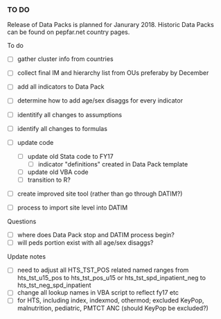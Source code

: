 
### TO DO

Release of Data Packs is planned for Janurary 2018. Historic Data Packs can be found on pepfar.net country pages.

To do
- [ ] gather cluster info from countries
- [ ] collect final IM and hierarchy list from OUs preferaby by December
- [ ] add all indicators to Data Pack
- [ ] determine how to add age/sex disaggs for every indicator
- [ ] identitify all changes to assumptions
- [ ] identify all changes to formulas
- [ ] update code
  - [ ] update old Stata code to FY17
    - [ ] indicator "definitions" created in Data Pack template
  - [ ] update old VBA code
  - [ ] transition to R?
- [ ] create improved site tool (rather than go through DATIM?)
- [ ] process to import site level into DATIM


Questions
- [ ] where does Data Pack stop and DATIM process begin?
- [ ] will peds portion exist with all age/sex disaggs?

Update notes
- [ ] need to adjust all HTS_TST_POS related named ranges from hts_tst_u15_pos to hts_tst_pos_u15 or hts_tst_spd_inpatient_neg to hts_tst_neg_spd_inpatient
- [ ] change all lookup names in VBA script to reflect fy17 etc
- [ ] for HTS, including index, indexmod, othermod; excluded KeyPop, malnutrition, pediatric, PMTCT ANC (should KeyPop be excluded?)
